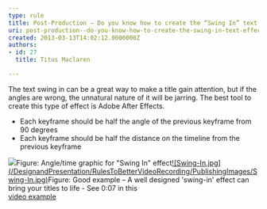 ```yaml
---
type: rule
title: Post-Production – Do you know how to create the “Swing In” text effect?
uri: post-production--do-you-know-how-to-create-the-swing-in-text-effect
created: 2013-03-13T14:02:12.0000000Z
authors:
- id: 27
  title: Titus Maclaren

---
```


 
The text swing in can be a great way to make a title gain attention, but if the angles are wrong, the unnatural nature of it will be jarring. The best tool to create this type of effect is Adobe After Effects.

- Each keyframe should be half the angle of the previous keyframe from 90 degrees
- Each keyframe should be half the distance on the timeline from the previous keyframe

 ![](/DesignandPresentation/RulesToBetterVideoRecording/PublishingImages/swing-in-effect.jpg)Figure: Angle/time graphic for "Swing In" effect[!\[Swing-In.jpg\](/DesignandPresentation/RulesToBetterVideoRecording/PublishingImages/Swing-In.jpg)](http&#58;//youtu.be/0ugMkda9IBw?t=7s)Figure: Good example – A well designed 'swing-in' effect can bring your titles to life - See 0:07 in this <br>      [video example](http&#58;//youtu.be/0ugMkda9IBw?t=7s)
